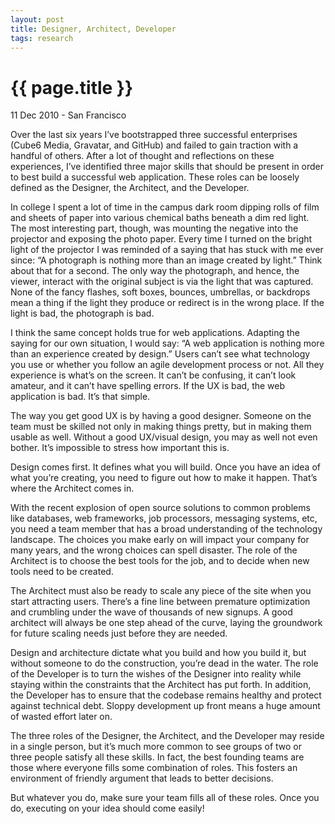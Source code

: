 ```yaml
---
layout: post
title: Designer, Architect, Developer
tags: research
---
```


{{ page.title }}
================

<p class="meta">11 Dec 2010 - San Francisco</p>

Over the last six years I’ve bootstrapped three successful enterprises (Cube6 Media, Gravatar, and GitHub) and failed to gain traction with a handful of others. After a lot of thought and reflections on these experiences, I’ve identified three major skills that should be present in order to best build a successful web application. These roles can be loosely defined as the Designer, the Architect, and the Developer.

In college I spent a lot of time in the campus dark room dipping rolls of film and sheets of paper into various chemical baths beneath a dim red light. The most interesting part, though, was mounting the negative into the projector and exposing the photo paper. Every time I turned on the bright light of the projector I was reminded of a saying that has stuck with me ever since: “A photograph is nothing more than an image created by light.” Think about that for a second. The only way the photograph, and hence, the viewer, interact with the original subject is via the light that was captured. None of the fancy flashes, soft boxes, bounces, umbrellas, or backdrops mean a thing if the light they produce or redirect is in the wrong place. If the light is bad, the photograph is bad.

I think the same concept holds true for web applications. Adapting the saying for our own situation, I would say: “A web application is nothing more than an experience created by design.” Users can’t see what technology you use or whether you follow an agile development process or not. All they experience is what’s on the screen. It can’t be confusing, it can’t look amateur, and it can’t have spelling errors. If the UX is bad, the web application is bad. It’s that simple.

The way you get good UX is by having a good designer. Someone on the team must be skilled not only in making things pretty, but in making them usable as well. Without a good UX/visual design, you may as well not even bother. It’s impossible to stress how important this is.

Design comes first. It defines what you will build. Once you have an idea of what you’re creating, you need to figure out how to make it happen. That’s where the Architect comes in.

With the recent explosion of open source solutions to common problems like databases, web frameworks, job processors, messaging systems, etc, you need a team member that has a broad understanding of the technology landscape. The choices you make early on will impact your company for many years, and the wrong choices can spell disaster. The role of the Architect is to choose the best tools for the job, and to decide when new tools need to be created.

The Architect must also be ready to scale any piece of the site when you start attracting users. There’s a fine line between premature optimization and crumbling under the wave of thousands of new signups. A good architect will always be one step ahead of the curve, laying the groundwork for future scaling needs just before they are needed.

Design and architecture dictate what you build and how you build it, but without someone to do the construction, you’re dead in the water. The role of the Developer is to turn the wishes of the Designer into reality while staying within the constraints that the Architect has put forth. In addition, the Developer has to ensure that the codebase remains healthy and protect against technical debt. Sloppy development up front means a huge amount of wasted effort later on.

The three roles of the Designer, the Architect, and the Developer may reside in a single person, but it’s much more common to see groups of two or three people satisfy all these skills. In fact, the best founding teams are those where everyone fills some combination of roles. This fosters an environment of friendly argument that leads to better decisions.

But whatever you do, make sure your team fills all of these roles. Once you do, executing on your idea should come easily!
